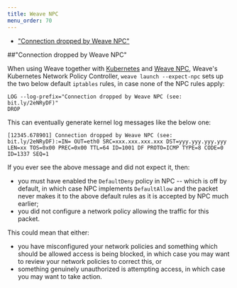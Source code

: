 ```yaml
---
title: Weave NPC
menu_order: 70
---
```


* ["Connection dropped by Weave NPC"](#connection-dropped)

##<a name="connection-dropped"></a>"Connection dropped by Weave NPC"

When using Weave together with [Kubernetes](http://kubernetes.io) and [Weave NPC](https://github.com/weaveworks/weave-npc), Weave's Kubernetes Network Policy Controller, `weave launch --expect-npc` sets up the two below default `iptables` rules, in case none of the NPC rules apply:

    LOG --log-prefix="Connection dropped by Weave NPC (see: bit.ly/2eNRyDF)"
    DROP

This can eventually generate kernel log messages like the below one:

    [12345.678901] Connection dropped by Weave NPC (see: bit.ly/2eNRyDF):=IN= OUT=eth0 SRC=xxx.xxx.xxx.xxx DST=yyy.yyy.yyy.yyy LEN=xx TOS=0x00 PREC=0x00 TTL=64 ID=1001 DF PROTO=ICMP TYPE=8 CODE=0 ID=1337 SEQ=1

If you ever see the above message and did not expect it, then:

* you must have enabled the `DefaultDeny` policy in NPC -- which is off by default, in which case NPC implements `DefaultAllow` and the packet never makes it to the above default rules as it is accepted by NPC much earlier;
* you did not configure a network policy allowing the traffic for this packet.

This could mean that either:

* you have misconfigured your network policies and something which should be allowed access is being blocked, in which case you may want to review your network policies to correct this, or
* something genuinely unauthorized is attempting access, in which case you may want to take action.
